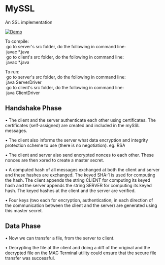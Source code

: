 # MySSL
An SSL implementation

[![Demo](https://www.youtube.com/watch?v=f96630oHiwQ/hqdefault.jpg)](https://www.youtube.com/watch?v=f96630oHiwQ)


To compile:  
&nbsp;go to server's src folder, do the following in command line:  
&nbsp;javac *.java  
&nbsp;go to client's src folder, do the following in command line:  
&nbsp;javac *.java  

To run:  
&nbsp;go to server's src folder, do the following in command line:  
&nbsp;java ServerDriver  
&nbsp;go to client's src folder, do the following in command line:  
&nbsp;java ClientDriver  
    
## Handshake Phase   
• The client and the server authenticate each other using certificates. The certificates (self-assigned) are created and included in the mySSL messages.
  
• The client also informs the server what data encryption and integrity protection scheme to use (there is no negotiation). eg. RSA  
  
• The client and server also send encrypted nonces to each other. These nonces are then xored to create a master secret.  
  
• A computed hash of all messages exchanged at both the client and server and these hashes are exchanged. The keyed SHA-1 is used for computing the hash. The client appends the string CLIENT for computing its keyed hash and the server appends the string SERVER for computing its keyed hash. The keyed hashes at the client and the server are verified.  
  
• Four keys (two each for encryption, authentication, in each direction of the communication between the client and the server) are generated using this master secret.  
  
    
## Data Phase  
• Now we can transfer a file, from the server to client.  
  
• Decrypting the file at the client and doing a diff of the original and the decrypted file on the MAC Terminal utility could ensure that the secure file transfer was successful.  
